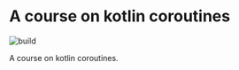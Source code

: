 # A course on kotlin coroutines

![build](https://github.com/pmhsfelix/course-kotlin-coroutines/workflows/build/badge.svg)

A course on kotlin coroutines.
